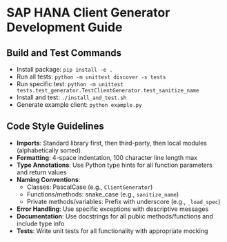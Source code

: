 # SAP HANA Client Generator Development Guide

## Build and Test Commands
- Install package: `pip install -e .`
- Run all tests: `python -m unittest discover -s tests`
- Run specific test: `python -m unittest tests.test_generator.TestClientGenerator.test_sanitize_name`
- Install and test: `./install_and_test.sh`
- Generate example client: `python example.py`

## Code Style Guidelines
- **Imports**: Standard library first, then third-party, then local modules (alphabetically sorted)
- **Formatting**: 4-space indentation, 100 character line length max
- **Type Annotations**: Use Python type hints for all function parameters and return values
- **Naming Conventions**: 
  - Classes: PascalCase (e.g., `ClientGenerator`)
  - Functions/methods: snake_case (e.g., `sanitize_name`)
  - Private methods/variables: Prefix with underscore (e.g., `_load_spec`)
- **Error Handling**: Use specific exceptions with descriptive messages
- **Documentation**: Use docstrings for all public methods/functions and include type info
- **Tests**: Write unit tests for all functionality with appropriate mocking